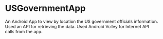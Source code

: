 # USGovernmentApp
An Android App to view by location the US government officials information. Used an API for retrieving the data. Used Android Volley for Internet API calls from the app. 
